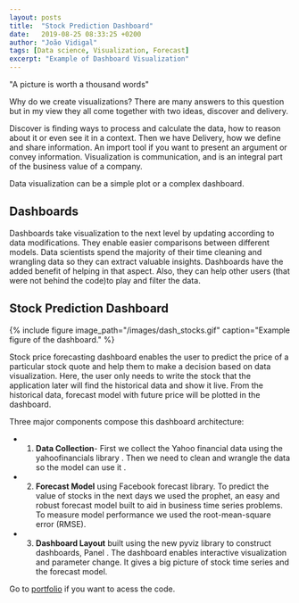 ```yaml
---
layout: posts
title:  "Stock Prediction Dashboard"
date:   2019-08-25 08:33:25 +0200
author: "João Vidigal"
tags: [Data science, Visualization, Forecast]
excerpt: "Example of Dashboard Visualization"
---
```


"A picture is worth a thousand words" 

Why do we create visualizations? 
There are many answers to this question but in my view they all come together with two ideas, discover and delivery.

Discover is finding ways to process and calculate the data, how to reason about it or even see it in a context. Then we have Delivery, how we define and share information. An import tool if you want to present an argument or convey information.
Visualization is communication, and is an integral part of the business value of a company.

Data visualization can be a simple plot or a complex dashboard. 

## Dashboards

Dashboards take visualization to the next level by updating  according to data modifications. They enable easier comparisons between different models. Data scientists spend the majority of their time cleaning and wrangling data so they can extract valuable insights. Dashboards have the added benefit of helping in that aspect. Also, they can help other users (that were not behind the code)to play and filter the data.

## Stock Prediction Dashboard

{% include figure image_path="/images/dash_stocks.gif"  caption="Example figure of the dashboard." %}

Stock price forecasting dashboard enables the user to predict the price of a particular stock quote and help them to make a decision based on data visualization. Here, the user only needs to write the stock that the application later will find the historical data and show it live.
From the historical data, forecast model with future price will be plotted in the dashboard. 

Three major components compose this dashboard architecture:

* 1. **Data Collection**- First we collect the Yahoo financial data using the yahoofinancials library . Then we need to clean and wrangle the data so the model can use it .

* 2. **Forecast Model** using Facebook forecast library. To predict the value of stocks in the next days we used the prophet, an easy and robust forecast model built to aid in business time series problems. To measure model performance we used  the root-mean-square error (RMSE). 

* 3. **Dashboard Layout** built using the new pyviz library to construct dashboards, Panel . The dashboard enables interactive visualization and parameter change. It gives a big picture of stock time series and the forecast model. 

Go to [portfolio](/portfolio/) if you want to acess the code.